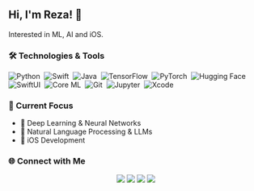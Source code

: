 ## Hi, I'm Reza! 👋

Interested in ML, AI and iOS.

### 🛠️ Technologies & Tools

![Python](https://img.shields.io/badge/-Python-05122A?style=flat&logo=python)&nbsp;
![Swift](https://img.shields.io/badge/-Swift-05122A?style=flat&logo=swift)&nbsp;
![Java](https://img.shields.io/badge/-Java-05122A?style=flat&logo=java&logoColor=white)&nbsp;
![TensorFlow](https://img.shields.io/badge/-TensorFlow-05122A?style=flat&logo=tensorflow)&nbsp;
![PyTorch](https://img.shields.io/badge/-PyTorch-05122A?style=flat&logo=pytorch)&nbsp;
![Hugging Face](https://img.shields.io/badge/-Hugging%20Face-05122A?style=flat&logo=huggingface)&nbsp;
![SwiftUI](https://img.shields.io/badge/-SwiftUI-05122A?style=flat&logo=swift)&nbsp;
![Core ML](https://img.shields.io/badge/-Core%20ML-05122A?style=flat&logo=apple)&nbsp;
![Git](https://img.shields.io/badge/-Git-05122A?style=flat&logo=git)&nbsp;
![Jupyter](https://img.shields.io/badge/-Jupyter-05122A?style=flat&logo=jupyter)&nbsp;
![Xcode](https://img.shields.io/badge/-Xcode-05122A?style=flat&logo=xcode)&nbsp;

### 🔬 Current Focus

- 🧠 Deep Learning & Neural Networks
- 💬 Natural Language Processing & LLMs
- 📱 iOS Development

### 🌐 Connect with Me
<p align="center">
<a href="https://rezaenayati.co"><img src="https://img.shields.io/badge/-rezaenayati.co-4B5563?style=flat&logo=Google-Chrome&logoColor=white"/></a>
<a href="https://linkedin.com/in/rezaenayati"><img src="https://img.shields.io/badge/-Reza%20Enayati-4B5563?style=flat&logo=Linkedin&logoColor=white"/></a>
<a href="https://huggingface.co/rezaenayati"><img src="https://img.shields.io/badge/-Hugging%20Face-4B5563?style=flat&logo=HuggingFace&logoColor=white"/></a>
<a href="mailto:r3zsoft@gmail.com"><img src="https://img.shields.io/badge/-r3zsoft@gmail.com-4B5563?style=flat&logo=Gmail&logoColor=white"/></a>
</p>

